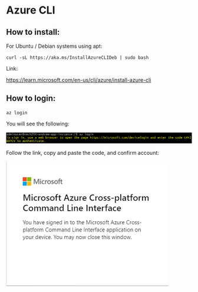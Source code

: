 # Azure CLI

## How to install:

For Ubuntu / Debian systems using apt:

```
curl -sL https://aka.ms/InstallAzureCLIDeb | sudo bash
```

Link:

https://learn.microsoft.com/en-us/cli/azure/install-azure-cli

## How to login:

```
az login
```

You will see the following:

![img.png](images/image.png)

Follow the link, copy and paste the code, and confirm account:

![img.png](images/image-1.png)

